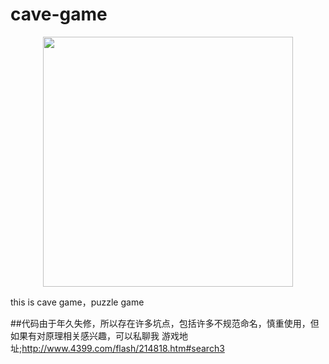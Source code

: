 # cave-game
<p align="center">
    <img width="400px" src="https://github.com/Drinkwang/drinkwang.github.io/blob/master/img/git.png?raw=true">    
</p>

this is cave game，puzzle game 

##代码由于年久失修，所以存在许多坑点，包括许多不规范命名，慎重使用，但如果有对原理相关感兴趣，可以私聊我
游戏地址;http://www.4399.com/flash/214818.htm#search3
